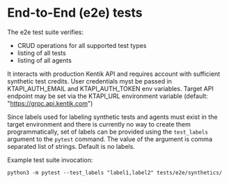 # End-to-End (e2e) tests 

The e2e test suite verifies:
- CRUD operations for all supported test types
- listing of all tests
- listing of all agents

It interacts with production Kentik API and requires account with sufficient synthetic test
credits. User credentials myst be passed in KTAPI_AUTH_EMAIL and KTAPI_AUTH_TOKEN env variables.
Target API endpoint may be set  via the KTAPI_URL environment variable (default: "https://grpc.api.kentik.com")

Since labels used for labeling synthetic tests and agents must exist in the target
environment and there is currently no way to create them programmatically,
set of labels can be provided using the `test_labels` argument to the `pytest` command.
The value of the argument is comma separated list of strings. Default is no labels.

Example test suite invocation:
```
python3 -m pytest --test_labels "label1,label2" tests/e2e/synthetics/
```
